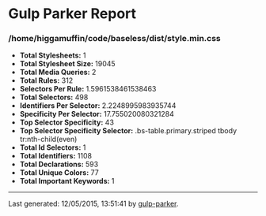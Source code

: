 # Gulp Parker Report


### /home/higgamuffin/code/baseless/dist/style.min.css

- **Total Stylesheets:** 1
- **Total Stylesheet Size:** 19045
- **Total Media Queries:** 2
- **Total Rules:** 312
- **Selectors Per Rule:** 1.5961538461538463
- **Total Selectors:** 498
- **Identifiers Per Selector:** 2.2248995983935744
- **Specificity Per Selector:** 17.755020080321284
- **Top Selector Specificity:** 43
- **Top Selector Specificity Selector:** .bs-table.primary.striped tbody tr:nth-child(even)
- **Total Id Selectors:** 1
- **Total Identifiers:** 1108
- **Total Declarations:** 593
- **Total Unique Colors:** 77
- **Total Important Keywords:** 1

* * *

Last generated: 12/05/2015, 13:51:41 by [gulp-parker](https://github.com/PavelDemyanenko/gulp-parker).
